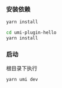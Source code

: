 ### 安装依赖
```bash
yarn install
```

```bash
cd umi-plugin-hello
yarn install
```

### 启动
根目录下执行
```bash
yarn umi dev
```